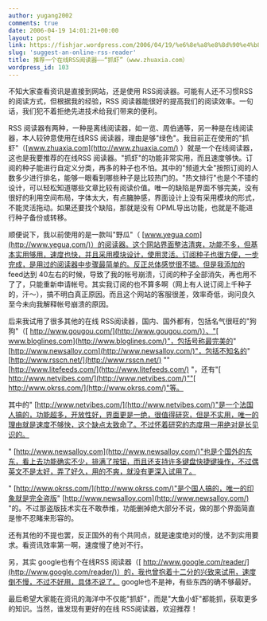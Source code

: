 ```yaml
---
author: yugang2002
comments: true
date: 2006-04-19 14:01:21+00:00
layout: post
link: https://fishjar.wordpress.com/2006/04/19/%e6%8e%a8%e8%8d%90%e4%b8%80%e4%b8%aa%e5%9c%a8%e7%ba%bfrss%e9%98%85%e8%af%bb%e5%99%a8%e2%80%94%e2%80%94%e2%80%9c%e6%8a%93%e8%99%be%e2%80%9d%ef%bc%88www-zhuaxia-com%ef%bc%89/
slug: 'suggest-an-online-rss-reader'
title: 推荐一个在线RSS阅读器——“抓虾”（www.zhuaxia.com）
wordpress_id: 103
---
```


不知大家查看资讯是直接到网站，还是使用
RSS阅读器。可能有人还不习惯RSS
的阅读方式，但根据我的经验，RSS
阅读器能很好的提高我们的阅读效率。一句话，我们犯不着拒绝先进技术给我们带来的便利。




RSS
阅读器有两种，一种是离线阅读器，如一览、周伯通等，另一种是在线阅读器，本人较钟意使用在线RSS
阅读器，理由是够"绿色"。我目前正在使用的"抓虾"（[www.zhuaxia.com](http://www.zhuaxia.com/)
）就是一个在线阅读器，这也是我要推荐的在线RSS
阅读器。"抓虾"的功能非常实用，而且速度够快。订阅的种子能进行自定义分类，再多的种子也不怕。其中的"频道大全"按照订阅的人数多少进行排名，能够一眼看到哪些种子是比较热门的。"热文排行"也是个不错的设计，可以轻松知道哪些文章比较有阅读价值。唯一的缺陷是界面不够完美，没有很好的利用空间布局，字体太大，有点臃肿感，界面设计上没有采用模块的形式，不能灵活拖动。如果还要找个缺陷，那就是没有
OPML导出功能，也就是不能进行种子备份或转移。





顺便说下，我以前使用的是一款叫"野瓜"（
[www.yegua,com](http://www.yegua,com/)）的阅读器。这个网站界面整洁清爽，功能不多，但基本实用够用，速度也快，并且采用模块设计，使用灵活。订阅种子也很方便，一步完成，是用过的阅读器中步骤最简单的。反正总体感觉很不错。但是我添加的
feed达到
40左右的时候，导致了我的帐号崩溃，订阅的种子全部消失，再也用不了了，只能重新申请帐号。其实我订阅的也不算多啊（网上有人说订阅上千种子的，汗～），搞不明白真正原因。而且这个网站的客服很差，效率奇低，询问良久至今未向我解释帐号崩溃的原因。





后来我试用了很多其他的在线
RSS阅读器，国内、国外都有，包括名气很旺的"狗狗"（[
http://www.gougou.com/](http://www.gougou.com/)）、"[
www.bloglines.com](http://www.bloglines.com/)"，包括号称最完美的"
[http://www.newsalloy.com](http://www.newsalloy.com/)"，包括不知名的"
[http://www.rsscn.net/](http://www.rsscn.net/)
""[http://www.litefeeds.com/](http://www.litefeeds.com/)
"，还有"[
http://www.netvibes.com/](http://www.netvibes.com/)""[
http://www.okrss.com/](http://www.okrss.com/)"等。





其中的"
[http://www.netvibes.com/](http://www.netvibes.com/)"是一个法国人搞的，功能超多，开放性好，界面更是一绝，很值得研究，但是不实用，唯一的理由就是速度不够快，这个缺点太致命了。不过怀着研究的态度用一用绝对是长见识的。





"
[http://www.newsalloy.com](http://www.newsalloy.com/)"也是个国外的东东，看上去功能确实不少，排满了按钮，而且还支持许多键盘快捷键操作，不过偶英文不是太好，弄了好久，用的不爽，就没有更深入试用了。





"
[http://www.okrss.com/](http://www.okrss.com/)"是个国人搞的，唯一的印象就是完全盗版"
[http://www.newsalloy.com](http://www.newsalloy.com/)
"的。不过那盗版技术实在不敢恭维，功能删掉绝大部分不说，做的那个界面简直是惨不忍睹来形容的。




还有其他的不提也罢，反正国外的有个共同点，就是速度绝对的慢，达不到实用要求。看资讯效率第一啊，速度慢了绝对不行。





另，其实
google也有个在线RSS
阅读器（[
http://www.google.com/reader/](http://www.google.com/reader/)）的，我也曾抱着十二分的兴致来试用，速度倒不慢，不过不好用，具体不说了。
google也不是神，有些东西的确不够最好。





最后希望大家能在资讯的海洋中不仅能"抓虾"，而是"大鱼小虾"都能抓，获取更多的知识。当然，谁发现有更好的在线
RSS阅读器，欢迎推荐！
